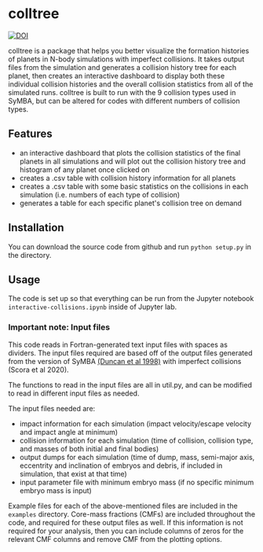# colltree
[![DOI](https://zenodo.org/badge/504667062.svg)](https://zenodo.org/badge/latestdoi/504667062)

colltree is a package that helps you better visualize the formation histories of planets in N-body simulations with imperfect collisions. It takes output files from the simulation and generates a collision history tree for each planet, then creates an interactive dashboard to display both these individual collision histories and the overall collision statistics from all of the simulated runs. colltree is built to run with the 9 collision types used in SyMBA, but can be altered for codes with different numbers of collision types.

## Features
- an interactive dashboard that plots the collision statistics of the final planets in all simulations and will plot out the collision history tree and histogram of any planet once clicked on
- creates a .csv table with collision history information for all planets
- creates a .csv table with some basic statistics on the collisions in each simulation (i.e. numbers of each type of collision)
- generates a table for each specific planet's collision tree on demand

## Installation

You can download the source code from github and run `python setup.py` in the directory. 


## Usage

The code is set up so that everything can be run from the Jupyter notebook `interactive-collisions.ipynb` inside of Jupyter lab. 


### Important note: Input files

This code reads in Fortran-generated text input files with spaces as dividers. The input files required are based off of the output files generated from the version of SyMBA [(Duncan et al 1998)](https://iopscience.iop.org/article/10.1086/300541/pdf) with imperfect collisions (Scora et al 2020). 

The functions to read in the input files are all in util.py, and can be modified to read in different input files as needed. 

The input files needed are:
- impact information for each simulation (impact velocity/escape velocity and impact angle at minimum)
- collision information for each simulation (time of collision, collision type, and masses of both initial and final bodies)
- output dumps for each simulation (time of dump, mass, semi-major axis, eccentrity and inclination of embryos and debris, if included in simulation, that exist at that time)
- input parameter file with minimum embryo mass (if no specific minimum embryo mass is input)

Example files for each of the above-mentioned files are included in the `examples` directory. Core-mass fractions (CMFs) are included throughout the code, and required for these output files as well. If this information is not required for your analysis, then you can include columns of zeros for the relevant CMF columns and remove CMF from the plotting options. 
